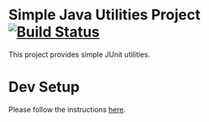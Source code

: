 # Simple Java Utilities Project [![Build Status](https://travis-ci.org/StreamSimple/javautils-test.svg?branch=master)](https://travis-ci.org/StreamSimple/javautils-test)

This project provides simple JUnit utilities.

# Dev Setup

Please follow the instructions [here](https://github.com/StreamSimple/uber-poms/wiki/Building-Projects).

